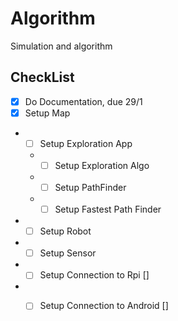 # Algorithm
Simulation and algorithm


## CheckList ##
- [x] Do Documentation, due 29/1
- [x] Setup Map
* - [ ] Setup Exploration App
  * - [ ] Setup Exploration Algo
  * - [ ] Setup PathFinder
  * - [ ] Setup Fastest Path Finder
  
* - [ ] Setup Robot
* - [ ] Setup Sensor
* - [ ] Setup Connection to Rpi []
* - [ ] Setup Connection to Android []


